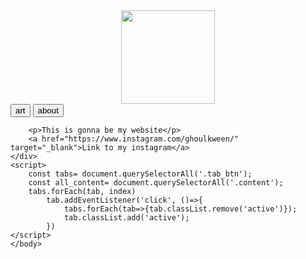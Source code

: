 <!DOCTYPE html>
<html>
    <head>
        <title>GHOUL WORLD</title>
        <link rel="icon" type="image/jpg" href="pictures/favicon.jpg">
        <style>
            .image {
                width: 150px;
                display: block;
                margin-left: auto;
                margin-right: auto;
            }
            .tabcontent {
                display: none;
                padding: 6px 12px;
                border: 1px solid #ccc;
                border-top: none;
            }
        </style>
        <link rel="styling" href="styling.css">
    </head>
    <body>
        <img class="image" src="pictures/IMG_9623.jpg">
        <div class="wrapper">
            <div class="container">
                <a href="pages/art.html"><button class ="tab_btn">art</button></a>
                <a href="pages/about.html"><button class ="tab_btn">about</button></a>
            </div>
        <div id="art" class="tabcontent">
            <h3>My Art</h3>
            <!--insert image gallery of art-->
          </div>
        <div id="about" class="tabcontent">
            <h3>About Me</h3>
            <!--insert about section-->
          </div>

        <p>This is gonna be my website</p>
        <a href="https://www.instagram.com/ghoulkween/" target="_blank">Link to my instagram</a>
    </div>
    <script>
        const tabs= document.querySelectorAll('.tab_btn');
        const all_content= document.querySelectorAll('.content');
        tabs.forEach(tab, index)
            tab.addEventListener('click', ()=>{
                tabs.forEach(tab=>{tab.classList.remove('active')});
                tab.classList.add('active');
            })
    </script>
    </body>
</html>
